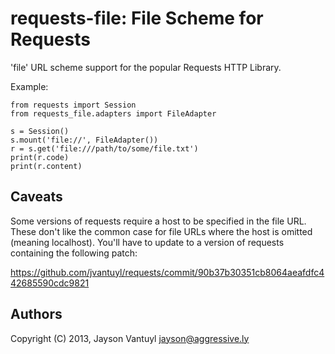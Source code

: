 requests-file: File Scheme for Requests
=======================================

'file' URL scheme support for the popular Requests HTTP Library.

Example:

    from requests import Session
    from requests_file.adapters import FileAdapter

    s = Session()
    s.mount('file://', FileAdapter())
    r = s.get('file:///path/to/some/file.txt')
    print(r.code)
    print(r.content)


Caveats
-------

Some versions of requests require a host to be specified in the file URL.
These don't like the common case for file URLs where the host is omitted
(meaning localhost).  You'll have to update to a version of requests containing
the following patch:

https://github.com/jvantuyl/requests/commit/90b37b30351cb8064aeafdfc442685590cdc9821


Authors
--------
Copyright (C) 2013, Jayson Vantuyl <jayson@aggressive.ly>

